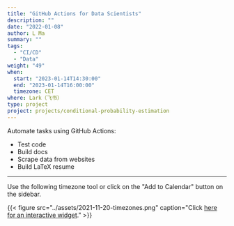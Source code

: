 ```yaml
---
title: "GitHub Actions for Data Scientists"
description: ""
date: "2022-01-08"
author: L Ma
summary: ""
tags:
  - "CI/CD"
  - "Data"
weight: "49"
when:
  start: "2023-01-14T14:30:00"
  end: "2023-01-14T16:00:00"
  timezone: CET
where: Lark（飞书）
type: project
project: projects/conditional-probability-estimation
---
```


Automate tasks using GitHub Actions:

- Test code
- Build docs
- Scrape data from websites
- Build LaTeX resume

---

Use the following timezone tool or click on the "Add to Calendar" button on the sidebar.

{{< figure src="../assets/2021-11-20-timezones.png" caption="Click [here for an interactive widget](https://www.worldtimebuddy.com/?qm=1&lid=1816670,2950159,5,8&h=1816670&date=2021-11-20&sln=21-22.5&hf=1)." >}}



